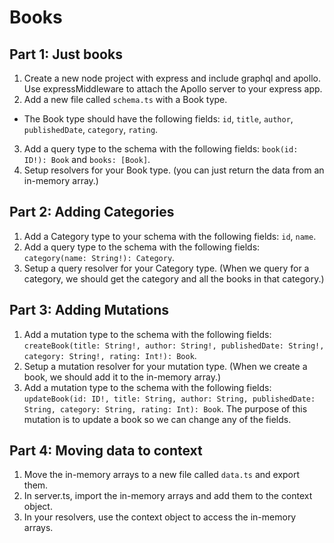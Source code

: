 # Books 
## Part 1: Just books
1. Create a new node project with express and include graphql and apollo. Use expressMiddleware to attach the Apollo server to your express app.
2. Add a new file called `schema.ts` with a Book type.
  - The Book type should have the following fields: `id`, `title`, `author`, `publishedDate`, `category`, `rating`.
3. Add a query type to the schema with the following fields: `book(id: ID!): Book` and `books: [Book]`.
4. Setup resolvers for your Book type. (you can just return the data from an in-memory array.)

## Part 2: Adding Categories
1. Add a Category type to your schema with the following fields: `id`, `name`.
2. Add a query type to the schema with the following fields: `category(name: String!): Category`.
3. Setup a query resolver for your Category type. (When we query for a category, we should get the category and all the books in that category.)

## Part 3: Adding Mutations
1. Add a mutation type to the schema with the following fields: `createBook(title: String!, author: String!, publishedDate: String!, category: String!, rating: Int!): Book`.
2. Setup a mutation resolver for your mutation type. (When we create a book, we should add it to the in-memory array.)
3. Add a mutation type to the schema with the following fields: `updateBook(id: ID!, title: String, author: String, publishedDate: String, category: String, rating: Int): Book`. The purpose of this mutation is to update a book so we can change any of the fields.

## Part 4: Moving data to context
1. Move the in-memory arrays to a new file called `data.ts` and export them.
2. In server.ts, import the in-memory arrays and add them to the context object.
3. In your resolvers, use the context object to access the in-memory arrays.